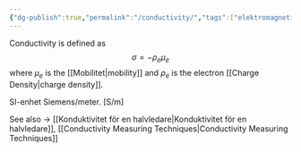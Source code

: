 ```yaml
---
{"dg-publish":true,"permalink":"/conductivity/","tags":["elektromagnetiskfältteori"]}
---
```



Conductivity is defined as $$
\sigma=-\rho_e\mu_e
	$$ where $\mu_e$ is the [[Mobilitet\|mobility]] and $\rho_e$ is the electron [[Charge Density\|charge density]].

SI-enhet Siemens/meter. [S/m]



See also → [[Konduktivitet för en halvledare\|Konduktivitet för en halvledare]], [[Conductivity Measuring Techniques\|Conductivity Measuring Techniques]]
